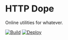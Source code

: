 # HTTP Dope

Online utilities for whatever.

[![Build](https://github.com/alexandru/http-dope/workflows/build/badge.svg?branch=master)](https://github.com/alexandru/http-dope/actions?query=branch%3Amaster+workflow%3Abuild) [![Deploy](https://github.com/alexandru/http-dope/workflows/deploy/badge.svg?branch=master)](https://github.com/alexandru/http-dope/actions?query=branch%3Amaster+workflow%3Adeploy)
